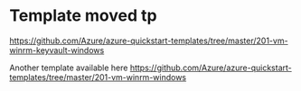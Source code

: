 # Template moved tp

https://github.com/Azure/azure-quickstart-templates/tree/master/201-vm-winrm-keyvault-windows

Another template available here
https://github.com/Azure/azure-quickstart-templates/tree/master/201-vm-winrm-windows

